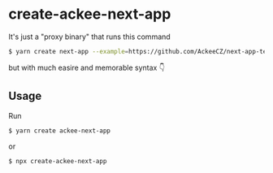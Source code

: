 # create-ackee-next-app

It's just a "proxy binary" that runs this command

```sh
$ yarn create next-app --example=https://github.com/AckeeCZ/next-app-template
```

but with much easire and memorable syntax 👇

## Usage

Run

```sh
$ yarn create ackee-next-app
```

or

```sh
$ npx create-ackee-next-app
```
